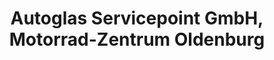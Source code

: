 ---
title: "Autoglas Servicepoint GmbH, Motorrad-Zentrum Oldenburg"
url: /oldenburg/autoglas-servicepoint-gmbh-motorrad-zentrum-oldenburg/
shop: Motorrad
---
